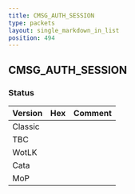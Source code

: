 ```yaml
---
title: CMSG_AUTH_SESSION
type: packets
layout: single_markdown_in_list
position: 494
---
```


## CMSG_AUTH_SESSION

### Status

Version    | Hex        | Comment
---------- | ---------- | ---------- 
Classic    |            |
TBC        |            |
WotLK      |            |
Cata       |            |
MoP        |            |